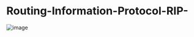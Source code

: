 # Routing-Information-Protocol-RIP-

![image](https://github.com/user-attachments/assets/496a2da6-4d22-4b37-828c-046e3a01aeac)
